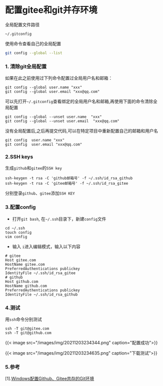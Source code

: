 # 配置gitee和git并存环境


全局配置文件路径

```shell
~/.gitconfig
```

使用命令查看自己的全局配置

```sh
git config --global --list
```
### 1. 清除git全局配置 

如果在此之前使用过下列命令配置过全局用户名和邮箱：

```shell
git config --global user.name "xxx"
git config --global user.email "xxx@qq.com"
```

可以先打开`~/.gitconfig`查看绑定的全局用户名和邮箱,再使用下面的命令清除全局配置

```shell
git config --global --unset user.name  "xxx"
git config --global --unset user.email  "xxx@qq.com"
```

没有全局配置后,之后再提交代码,可以在特定项目中重新配置自己的邮箱和用户名

```shell
git config  user.name "xxx"
git config  user.email "xxx@qq.com"
```

### 2.SSH keys

生成`github`和`gitee`的`SSH key`

```shell
ssh-keygen -t rsa -C 'github邮箱号' -f ~/.ssh/id_rsa_github
ssh-keygen -t rsa -C 'gitee邮箱号' -f ~/.ssh/id_rsa_gitee
```

分别登录`github`、`gitee`添加`SSH KEY`

### 3.配置config

- 打开`git bash`, 在`~/.ssh`目录下，新建`config`文件

```shell
cd ~/.ssh
touch config
vim config
```

- 输入 `i`进入编辑模式，输入以下内容

```shell
# gitee
Host gitee.com
HostName gitee.com
PreferredAuthentications publickey
IdentityFile ~/.ssh/id_rsa_gitee
# github
Host github.com
HostName github.com
PreferredAuthentications publickey
IdentityFile ~/.ssh/id_rsa_github
```

### 4.测试

用`ssh`命令分别测试

```shell
ssh -T git@gitee.com
ssh -T git@github.com
```

{{< image src="/images/img/20211203234344.png" caption="配置成功">}}

{{< image src="/images/img/20211203234635.png" caption="下载测试">}}

### 5.参考

[1].[Windows配置Github、Gitee共存的Git环境](https://www.cnblogs.com/three-fighter/p/14118189.html)


